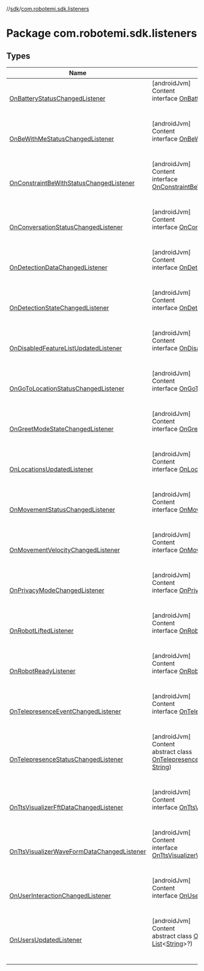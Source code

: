 //[sdk](../../index.md)/[com.robotemi.sdk.listeners](index.md)



# Package com.robotemi.sdk.listeners  


## Types  
  
|  Name |  Summary | 
|---|---|
| <a name="com.robotemi.sdk.listeners/OnBatteryStatusChangedListener///PointingToDeclaration/"></a>[OnBatteryStatusChangedListener](-on-battery-status-changed-listener/index.md)| <a name="com.robotemi.sdk.listeners/OnBatteryStatusChangedListener///PointingToDeclaration/"></a>[androidJvm]  <br>Content  <br>interface [OnBatteryStatusChangedListener](-on-battery-status-changed-listener/index.md)  <br><br><br>|
| <a name="com.robotemi.sdk.listeners/OnBeWithMeStatusChangedListener///PointingToDeclaration/"></a>[OnBeWithMeStatusChangedListener](-on-be-with-me-status-changed-listener/index.md)| <a name="com.robotemi.sdk.listeners/OnBeWithMeStatusChangedListener///PointingToDeclaration/"></a>[androidJvm]  <br>Content  <br>interface [OnBeWithMeStatusChangedListener](-on-be-with-me-status-changed-listener/index.md)  <br><br><br>|
| <a name="com.robotemi.sdk.listeners/OnConstraintBeWithStatusChangedListener///PointingToDeclaration/"></a>[OnConstraintBeWithStatusChangedListener](-on-constraint-be-with-status-changed-listener/index.md)| <a name="com.robotemi.sdk.listeners/OnConstraintBeWithStatusChangedListener///PointingToDeclaration/"></a>[androidJvm]  <br>Content  <br>interface [OnConstraintBeWithStatusChangedListener](-on-constraint-be-with-status-changed-listener/index.md)  <br><br><br>|
| <a name="com.robotemi.sdk.listeners/OnConversationStatusChangedListener///PointingToDeclaration/"></a>[OnConversationStatusChangedListener](-on-conversation-status-changed-listener/index.md)| <a name="com.robotemi.sdk.listeners/OnConversationStatusChangedListener///PointingToDeclaration/"></a>[androidJvm]  <br>Content  <br>interface [OnConversationStatusChangedListener](-on-conversation-status-changed-listener/index.md)  <br><br><br>|
| <a name="com.robotemi.sdk.listeners/OnDetectionDataChangedListener///PointingToDeclaration/"></a>[OnDetectionDataChangedListener](-on-detection-data-changed-listener/index.md)| <a name="com.robotemi.sdk.listeners/OnDetectionDataChangedListener///PointingToDeclaration/"></a>[androidJvm]  <br>Content  <br>interface [OnDetectionDataChangedListener](-on-detection-data-changed-listener/index.md)  <br><br><br>|
| <a name="com.robotemi.sdk.listeners/OnDetectionStateChangedListener///PointingToDeclaration/"></a>[OnDetectionStateChangedListener](-on-detection-state-changed-listener/index.md)| <a name="com.robotemi.sdk.listeners/OnDetectionStateChangedListener///PointingToDeclaration/"></a>[androidJvm]  <br>Content  <br>interface [OnDetectionStateChangedListener](-on-detection-state-changed-listener/index.md)  <br><br><br>|
| <a name="com.robotemi.sdk.listeners/OnDisabledFeatureListUpdatedListener///PointingToDeclaration/"></a>[OnDisabledFeatureListUpdatedListener](-on-disabled-feature-list-updated-listener/index.md)| <a name="com.robotemi.sdk.listeners/OnDisabledFeatureListUpdatedListener///PointingToDeclaration/"></a>[androidJvm]  <br>Content  <br>interface [OnDisabledFeatureListUpdatedListener](-on-disabled-feature-list-updated-listener/index.md)  <br><br><br>|
| <a name="com.robotemi.sdk.listeners/OnGoToLocationStatusChangedListener///PointingToDeclaration/"></a>[OnGoToLocationStatusChangedListener](-on-go-to-location-status-changed-listener/index.md)| <a name="com.robotemi.sdk.listeners/OnGoToLocationStatusChangedListener///PointingToDeclaration/"></a>[androidJvm]  <br>Content  <br>interface [OnGoToLocationStatusChangedListener](-on-go-to-location-status-changed-listener/index.md)  <br><br><br>|
| <a name="com.robotemi.sdk.listeners/OnGreetModeStateChangedListener///PointingToDeclaration/"></a>[OnGreetModeStateChangedListener](-on-greet-mode-state-changed-listener/index.md)| <a name="com.robotemi.sdk.listeners/OnGreetModeStateChangedListener///PointingToDeclaration/"></a>[androidJvm]  <br>Content  <br>interface [OnGreetModeStateChangedListener](-on-greet-mode-state-changed-listener/index.md)  <br><br><br>|
| <a name="com.robotemi.sdk.listeners/OnLocationsUpdatedListener///PointingToDeclaration/"></a>[OnLocationsUpdatedListener](-on-locations-updated-listener/index.md)| <a name="com.robotemi.sdk.listeners/OnLocationsUpdatedListener///PointingToDeclaration/"></a>[androidJvm]  <br>Content  <br>interface [OnLocationsUpdatedListener](-on-locations-updated-listener/index.md)  <br><br><br>|
| <a name="com.robotemi.sdk.listeners/OnMovementStatusChangedListener///PointingToDeclaration/"></a>[OnMovementStatusChangedListener](-on-movement-status-changed-listener/index.md)| <a name="com.robotemi.sdk.listeners/OnMovementStatusChangedListener///PointingToDeclaration/"></a>[androidJvm]  <br>Content  <br>interface [OnMovementStatusChangedListener](-on-movement-status-changed-listener/index.md)  <br><br><br>|
| <a name="com.robotemi.sdk.listeners/OnMovementVelocityChangedListener///PointingToDeclaration/"></a>[OnMovementVelocityChangedListener](-on-movement-velocity-changed-listener/index.md)| <a name="com.robotemi.sdk.listeners/OnMovementVelocityChangedListener///PointingToDeclaration/"></a>[androidJvm]  <br>Content  <br>interface [OnMovementVelocityChangedListener](-on-movement-velocity-changed-listener/index.md)  <br><br><br>|
| <a name="com.robotemi.sdk.listeners/OnPrivacyModeChangedListener///PointingToDeclaration/"></a>[OnPrivacyModeChangedListener](-on-privacy-mode-changed-listener/index.md)| <a name="com.robotemi.sdk.listeners/OnPrivacyModeChangedListener///PointingToDeclaration/"></a>[androidJvm]  <br>Content  <br>interface [OnPrivacyModeChangedListener](-on-privacy-mode-changed-listener/index.md)  <br><br><br>|
| <a name="com.robotemi.sdk.listeners/OnRobotLiftedListener///PointingToDeclaration/"></a>[OnRobotLiftedListener](-on-robot-lifted-listener/index.md)| <a name="com.robotemi.sdk.listeners/OnRobotLiftedListener///PointingToDeclaration/"></a>[androidJvm]  <br>Content  <br>interface [OnRobotLiftedListener](-on-robot-lifted-listener/index.md)  <br><br><br>|
| <a name="com.robotemi.sdk.listeners/OnRobotReadyListener///PointingToDeclaration/"></a>[OnRobotReadyListener](-on-robot-ready-listener/index.md)| <a name="com.robotemi.sdk.listeners/OnRobotReadyListener///PointingToDeclaration/"></a>[androidJvm]  <br>Content  <br>interface [OnRobotReadyListener](-on-robot-ready-listener/index.md)  <br><br><br>|
| <a name="com.robotemi.sdk.listeners/OnTelepresenceEventChangedListener///PointingToDeclaration/"></a>[OnTelepresenceEventChangedListener](-on-telepresence-event-changed-listener/index.md)| <a name="com.robotemi.sdk.listeners/OnTelepresenceEventChangedListener///PointingToDeclaration/"></a>[androidJvm]  <br>Content  <br>interface [OnTelepresenceEventChangedListener](-on-telepresence-event-changed-listener/index.md)  <br><br><br>|
| <a name="com.robotemi.sdk.listeners/OnTelepresenceStatusChangedListener///PointingToDeclaration/"></a>[OnTelepresenceStatusChangedListener](-on-telepresence-status-changed-listener/index.md)| <a name="com.robotemi.sdk.listeners/OnTelepresenceStatusChangedListener///PointingToDeclaration/"></a>[androidJvm]  <br>Content  <br>abstract class [OnTelepresenceStatusChangedListener](-on-telepresence-status-changed-listener/index.md)(**sessionId**: [String](https://kotlinlang.org/api/latest/jvm/stdlib/kotlin/-string/index.html))  <br><br><br>|
| <a name="com.robotemi.sdk.listeners/OnTtsVisualizerFftDataChangedListener///PointingToDeclaration/"></a>[OnTtsVisualizerFftDataChangedListener](-on-tts-visualizer-fft-data-changed-listener/index.md)| <a name="com.robotemi.sdk.listeners/OnTtsVisualizerFftDataChangedListener///PointingToDeclaration/"></a>[androidJvm]  <br>Content  <br>interface [OnTtsVisualizerFftDataChangedListener](-on-tts-visualizer-fft-data-changed-listener/index.md)  <br><br><br>|
| <a name="com.robotemi.sdk.listeners/OnTtsVisualizerWaveFormDataChangedListener///PointingToDeclaration/"></a>[OnTtsVisualizerWaveFormDataChangedListener](-on-tts-visualizer-wave-form-data-changed-listener/index.md)| <a name="com.robotemi.sdk.listeners/OnTtsVisualizerWaveFormDataChangedListener///PointingToDeclaration/"></a>[androidJvm]  <br>Content  <br>interface [OnTtsVisualizerWaveFormDataChangedListener](-on-tts-visualizer-wave-form-data-changed-listener/index.md)  <br><br><br>|
| <a name="com.robotemi.sdk.listeners/OnUserInteractionChangedListener///PointingToDeclaration/"></a>[OnUserInteractionChangedListener](-on-user-interaction-changed-listener/index.md)| <a name="com.robotemi.sdk.listeners/OnUserInteractionChangedListener///PointingToDeclaration/"></a>[androidJvm]  <br>Content  <br>interface [OnUserInteractionChangedListener](-on-user-interaction-changed-listener/index.md)  <br><br><br>|
| <a name="com.robotemi.sdk.listeners/OnUsersUpdatedListener///PointingToDeclaration/"></a>[OnUsersUpdatedListener](-on-users-updated-listener/index.md)| <a name="com.robotemi.sdk.listeners/OnUsersUpdatedListener///PointingToDeclaration/"></a>[androidJvm]  <br>Content  <br>abstract class [OnUsersUpdatedListener](-on-users-updated-listener/index.md)(**userIds**: [List](https://kotlinlang.org/api/latest/jvm/stdlib/kotlin.collections/-list/index.html)<[String](https://kotlinlang.org/api/latest/jvm/stdlib/kotlin/-string/index.html)>?)  <br><br><br>|

